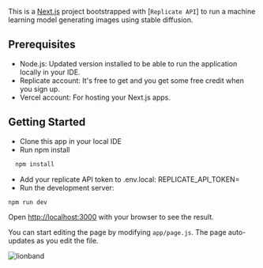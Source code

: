 This is a [Next.js](https://nextjs.org/) project bootstrapped with [`Replicate API`] to run a machine learning model generating images using stable diffusion.

## Prerequisites

* Node.js: Updated version installed to be able to run the application locally in your IDE.
* Replicate account: It's free to get and you get some free credit when you sign up.
* Vercel account: For hosting your Next.js apps.
  
## Getting Started

* Clone this app in your local IDE
* Run npm install  
  
```bash
  npm install
```

* Add your replicate API token to .env.local:
  REPLICATE_API_TOKEN=<your-token-here>
* Run the development server:

```bash
npm run dev
```

Open [http://localhost:3000](http://localhost:3000) with your browser to see the result.

You can start editing the page by modifying `app/page.js`. The page auto-updates as you edit the file.

![lionband](https://drive.google.com/file/d/1YmX5x0KRPBQBOW6_tGNXxJjE2ezFEqaU/view?usp=drive_link)
